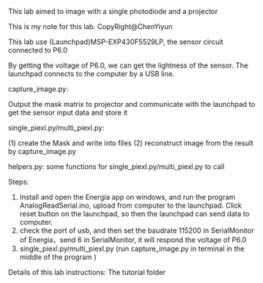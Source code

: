 This lab aimed to image with a single photodiode and a projector

This is my note for this lab. CopyRight@ChenYiyun


This lab use (Launchpad)MSP-EXP430F5529LP, the sensor circuit connected to P6.0

By getting the voltage of P6.0, we can get the lightness of the sensor. The launchpad connects to the computer by a USB line.



capture_image.py: 

Output the mask matrix to projector and  communicate with the launchpad to get the sensor input data and store it


single_piexl.py/multi_piexl.py: 

(1) create the Mask and write into files (2) reconstruct image from the result by capture_image.py

helpers.py: some functions for single_piexl.py/multi_piexl.py to call





Steps:

1. Install and open the Energia app on windows, and run the program AnalogReadSerial.ino, upload from computer to the launchpad. Click reset button on the launchpad, so then the launchpad can send data to computer.
2. check the port of usb, and then set the baudrate 115200 in SerialMonitor of Energia，send 6 in SerialMonitor, it will respond the voltage of P6.0
3. single_piexl.py/multi_piexl.py (run capture_image.py in terminal in the middle of the program )



Details of this lab instructions: The tutorial folder
